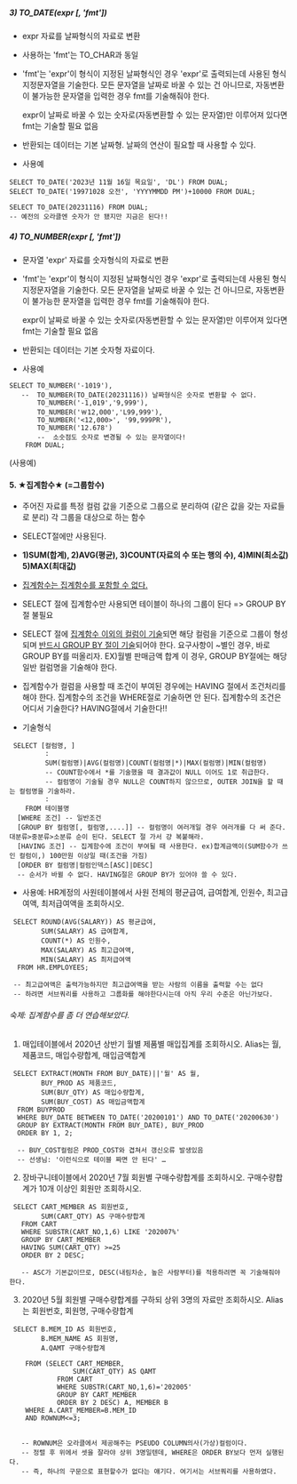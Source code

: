 ##### 3) TO_DATE(expr [, 'fmt'])
- expr 자료를 날짜형식의 자료로 변환
- 사용하는 'fmt'는 TO_CHAR과 동일 
- 'fmt'는 'expr'이 형식이 지정된 날짜형식인 경우 'expr'로 출력되는데 사용된 형식지정문자열을 기술한다.
	모든 문자열을 날짜로 바꿀 수 있는 건 아니므로,
	자동변환이 불가능한 문자열을 입력한 경우 fmt를 기술해줘야 한다.
	
	expr이 날짜로 바꿀 수 있는 숫자로(자동변환할 수 있는 문자열)만 이루어져 있다면 fmt는 기술할 필요 없음
- 반환되는 데이터는 기본 날짜형.
	날짜의 연산이 필요할 때 사용할 수 있다.
-  사용예
```
SELECT TO_DATE('2023년 11월 16일 목요일', 'DL') FROM DUAL;
SELECT TO_DATE('19971028 오전', 'YYYYMMDD PM')+10000 FROM DUAL;

SELECT TO_DATE(20231116) FROM DUAL;
-- 예전의 오라클엔 숫자가 안 됐지만 지금은 된다!!
```

##### 4) TO_NUMBER(expr [, 'fmt'])
- 문자열 'expr' 자료를 숫자형식의 자료로 변환
- 'fmt'는 'expr'이 형식이 지정된 날짜형식인 경우 'expr'로 출력되는데 사용된 형식지정문자열을 기술한다.
	모든 문자열을 날짜로 바꿀 수 있는 건 아니므로,
	자동변환이 불가능한 문자열을 입력한 경우 fmt를 기술해줘야 한다.
	
	expr이 날짜로 바꿀 수 있는 숫자로(자동변환할 수 있는 문자열)만 이루어져 있다면 fmt는 기술할 필요 없음
- 반환되는 데이터는 기본 숫자형 자료이다.
-  사용예
```
SELECT TO_NUMBER('-1019'),
   --  TO_NUMBER(TO_DATE(20231116)) 날짜형식은 숫자로 변환할 수 없다.
       TO_NUMBER('-1,019','9,999'),
       TO_NUMBER('￦12,000','L99,999'),
       TO_NUMBER('<12,000>', '99,999PR'),
       TO_NUMBER('12.678')
	   --  소숫점도 숫자로 변경될 수 있는 문자열이다!
    FROM DUAL;
```
(사용예)

####  5. ★집계함수★ (=그룹함수)
- 주어진 자료를 특정 컬럼 값을 기준으로 그룹으로 분리하여 (같은 값을 갖는 자료들로 분리) 각 그룹을 대상으로 하는 함수
- SELECT절에만 사용된다.
- **1)SUM(합계), 2)AVG(평균), 3)COUNT(자료의 수 또는 행의 수), 4)MIN(최소값) 5)MAX(최대값)**
- <u>집계함수는 집계함수를 포함할 수 없다.</u>
- SELECT 절에 집계함수만 사용되면 테이블이 하나의 그룹이 된다 => GROUP BY절 불필요
- SELECT 절에 <u>집계함수 이외의 컬럼이 기술</u>되면 해당 컬럼을 기준으로 그룹이 형성되며 <u>반드시 GROUP BY 절이 기술</u>되어야 한다.
	요구사항이 ~별인 경우, 바로 GROUP BY를 떠올리자.
	EX)월별 판매금액 합계
	이 경우, GROUP BY절에는 해당 일반 컬럼명을 기술해야 한다.
- 집계함수가 컬럼을 사용할 때 조건이 부여된 경우에는 HAVING 절에서 조건처리를 해야 한다.
	집계함수의 조건을 WHERE절로 기술하면 안 된다.
	집계함수의 조건은 어디서 기술한다? HAVING절에서 기술한다!!

-  기술형식
```
 SELECT [컬럼명, ]
         :
         SUM(컬럼명)|AVG(컬럼명)|COUNT(컬럼명|*)|MAX(컬럼명)|MIN(컬럼명)
         -- COUNT함수에서 *를 기술했을 때 결과값이 NULL 이어도 1로 취급한다.
         -- 컬럼명이 기술될 경우 NULL은 COUNT하지 않으므로, OUTER JOIN을 할 때는 컬럼명을 기술하라.
         :
    FROM 테이블명
  [WHERE 조건] -- 일반조건
  [GROUP BY 컬럼명[, 컬럼명,....]] -- 컬럼명이 여러개일 경우 여러개를 다 써 준다. 대분류>중분류>소분류 순이 된다. SELECT 절 가서 걍 복붙해라.
  [HAVING 조건] -- 집계함수에 조건이 부여될 때 사용한다. ex)합계금액이(SUM함수가 쓰인 컬럼이,) 100만원 이상일 때(조건을 가짐)
  [ORDER BY 컬럼명|컬럼인덱스[ASC]|DESC]
  -- 순서가 바뀔 수 없다. HAVING절은 GROUP BY가 있어야 쓸 수 있다.
```

-  사용예: HR계정의 사원테이블에서 사원 전체의 평균급여, 급여합계, 인원수, 최고급여액, 최저급여액을 조회하시오.
```
 SELECT ROUND(AVG(SALARY)) AS 평균급여,
        SUM(SALARY) AS 급여합계,
        COUNT(*) AS 인원수,
        MAX(SALARY) AS 최고급여액,
        MIN(SALARY) AS 최저급여액
  FROM HR.EMPLOYEES;
  
 -- 최고급여액은 출력가능하지만 최고급여액을 받는 사람의 이름을 출력할 수는 없다
 -- 하려면 서브쿼리를 사용하고 그룹화를 해야한다시는데 아직 우리 수준은 아닌가보다.
```


###### 숙제: 집계함수를 좀 더 연습해보았다.

1. 매입테이블에서 2020년 상반기 월별 제품별 매입집계를 조회하시오.
       Alias는 월, 제품코드, 매입수량합계, 매입금액합계
```
 SELECT EXTRACT(MONTH FROM BUY_DATE)||'월' AS 월,
        BUY_PROD AS 제품코드,
        SUM(BUY_QTY) AS 매입수량합계,
        SUM(BUY_COST) AS 매입금액합계
  FROM BUYPROD
  WHERE BUY_DATE BETWEEN TO_DATE('20200101') AND TO_DATE('20200630')
  GROUP BY EXTRACT(MONTH FROM BUY_DATE), BUY_PROD
  ORDER BY 1, 2;
  
  -- BUY_COST컬럼은 PROD_COST와 겹쳐서 갱신오류 발생있음
  -- 선생님: '이런식으로 테이블 짜면 안 된다' …
```

  
  
2. 장바구니테이블에서 2020년 7월 회원별 구매수량합계를 조회하시오.
       구매수량합계가 10개 이상인 회원만 조회하시오. 
```
 SELECT CART_MEMBER AS 회원번호,
        SUM(CART_QTY) AS 구매수량합계
   FROM CART
   WHERE SUBSTR(CART_NO,1,6) LIKE '202007%'
   GROUP BY CART_MEMBER
   HAVING SUM(CART_QTY) >=25
   ORDER BY 2 DESC;
   
   -- ASC가 기본값이므로, DESC(내림차순, 높은 사람부터)를 적용하려면 꼭 기술해줘야 한다.
```


3. 2020년 5월 회원별 구매수량합계를 구하되 상위 3명의 자료만 조회하시오.
       Alias는 회원번호, 회원명, 구매수량합계
```
 SELECT B.MEM_ID AS 회원번호,
        B.MEM_NAME AS 회원명,
        A.QAMT 구매수량합계
        
	FROM (SELECT CART_MEMBER,
                SUM(CART_QTY) AS QAMT
            FROM CART
            WHERE SUBSTR(CART_NO,1,6)='202005'
            GROUP BY CART_MEMBER
            ORDER BY 2 DESC) A, MEMBER B
	WHERE A.CART_MEMBER=B.MEM_ID
    AND ROWNUM<=3;

   
   -- ROWNUM은 오라클에서 제공해주는 PSEUDO COLUMN의사(가상)컬럼이다.
   -- 정렬 후 위에서 셋을 잘라야 상위 3명일텐데, WHERE은 ORDER BY보다 먼저 실행된다.
   -- 즉, 하나의 구문으로 표현할수가 없다는 얘기다. 여기서는 서브쿼리를 사용하였다.    
```

